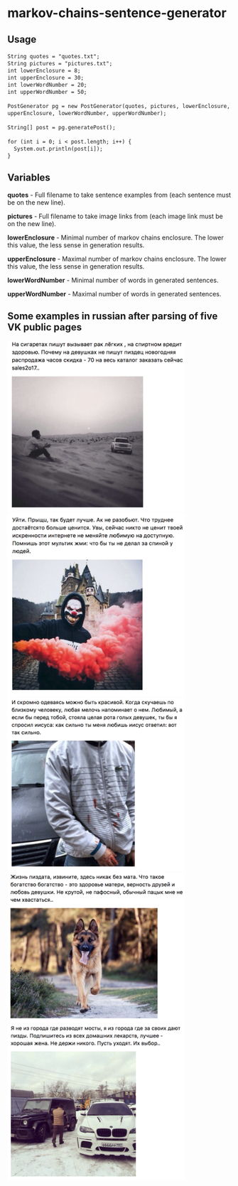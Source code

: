 # markov-chains-sentence-generator

## Usage

```
String quotes = "quotes.txt";
String pictures = "pictures.txt";
int lowerEnclosure = 8;
int upperEnclosure = 30;
int lowerWordNumber = 20;
int upperWordNumber = 50;

PostGenerator pg = new PostGenerator(quotes, pictures, lowerEnclosure, upperEnclosure, lowerWordNumber, upperWordNumber);

String[] post = pg.generatePost();

for (int i = 0; i < post.length; i++) {
  System.out.println(post[i]);
}
```
## Variables

**quotes** - Full filename to take sentence examples from (each sentence must be on the new line).

**pictures** - Full filename to take image links from (each image link must be on the new line).

**lowerEnclosure** - Minimal number of markov chains enclosure. The lower this value, the less sense in generation results.

**upperEnclosure** - Maximal number of markov chains enclosure. The lower this value, the less sense in generation results.

**lowerWordNumber** - Minimal number of words in generated sentences.

**upperWordNumber** - Maximal number of words in generated sentences.

## Some examples in russian after parsing of five VK public pages

<img src="screenshots/1.png" width="400">  
<img src="screenshots/2.png" width="400">  
<img src="screenshots/3.png" width="400">  
<img src="screenshots/4.png" width="400">  
<img src="screenshots/5.png" width="400">  
